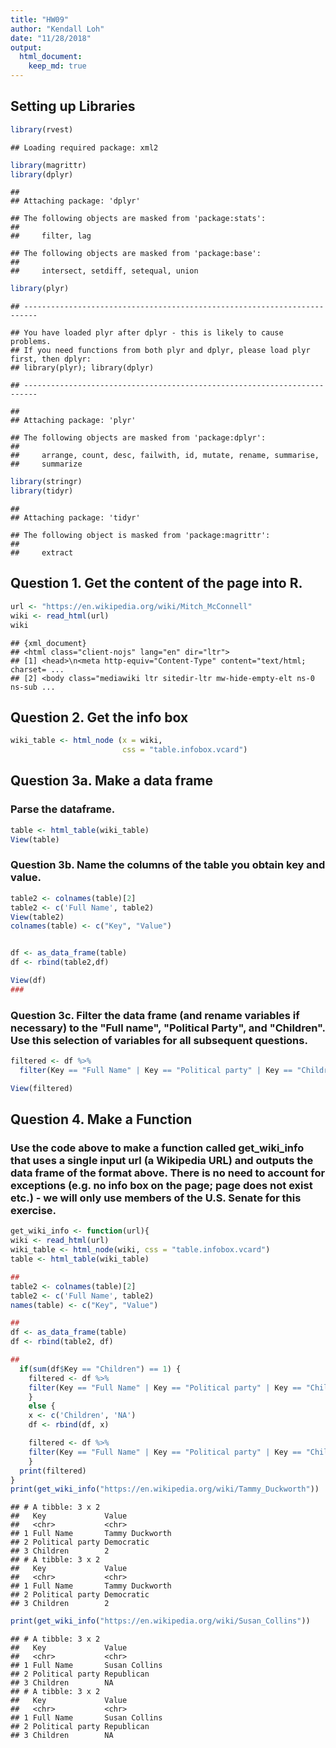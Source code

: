 ```yaml
---
title: "HW09"
author: "Kendall Loh"
date: "11/28/2018"
output: 
  html_document:
    keep_md: true
---
```






## Setting up Libraries

```r
library(rvest)
```

```
## Loading required package: xml2
```

```r
library(magrittr)
library(dplyr)
```

```
## 
## Attaching package: 'dplyr'
```

```
## The following objects are masked from 'package:stats':
## 
##     filter, lag
```

```
## The following objects are masked from 'package:base':
## 
##     intersect, setdiff, setequal, union
```

```r
library(plyr)
```

```
## -------------------------------------------------------------------------
```

```
## You have loaded plyr after dplyr - this is likely to cause problems.
## If you need functions from both plyr and dplyr, please load plyr first, then dplyr:
## library(plyr); library(dplyr)
```

```
## -------------------------------------------------------------------------
```

```
## 
## Attaching package: 'plyr'
```

```
## The following objects are masked from 'package:dplyr':
## 
##     arrange, count, desc, failwith, id, mutate, rename, summarise,
##     summarize
```

```r
library(stringr)
library(tidyr)
```

```
## 
## Attaching package: 'tidyr'
```

```
## The following object is masked from 'package:magrittr':
## 
##     extract
```


## Question 1. Get the content of the page into R.



```r
url <- "https://en.wikipedia.org/wiki/Mitch_McConnell"
wiki <- read_html(url)
wiki
```

```
## {xml_document}
## <html class="client-nojs" lang="en" dir="ltr">
## [1] <head>\n<meta http-equiv="Content-Type" content="text/html; charset= ...
## [2] <body class="mediawiki ltr sitedir-ltr mw-hide-empty-elt ns-0 ns-sub ...
```


## Question 2. Get the info box

```r
wiki_table <- html_node (x = wiki,
                         css = "table.infobox.vcard")
```

## Question 3a. Make a data frame
### Parse the dataframe.


```r
table <- html_table(wiki_table)
View(table)
```

### Question 3b. Name the columns of the table you obtain key and value.


```r
table2 <- colnames(table)[2]
table2 <- c('Full Name', table2)
View(table2)
colnames(table) <- c("Key", "Value")


df <- as_data_frame(table)
df <- rbind(table2,df)

View(df)
###
```

### Question 3c. Filter the data frame (and rename variables if necessary) to the "Full name", "Political Party", and "Children". Use this selection of variables for all subsequent questions.


```r
filtered <- df %>% 
  filter(Key == "Full Name" | Key == "Political party" | Key == "Children") 

View(filtered)
```

## Question 4. Make a Function
### Use the code above to make a function called get_wiki_info that uses a single input url (a Wikipedia URL) and outputs the data frame of the format above. There is no need to account for exceptions (e.g. no info box on the page; page does not exist etc.) - we will only use members of the U.S. Senate for this exercise.


```r
get_wiki_info <- function(url){
wiki <- read_html(url)
wiki_table <- html_node(wiki, css = "table.infobox.vcard")
table <- html_table(wiki_table)

##
table2 <- colnames(table)[2]
table2 <- c('Full Name', table2)
names(table) <- c("Key", "Value")

##
df <- as_data_frame(table)
df <- rbind(table2, df)

##
  if(sum(df$Key == "Children") == 1) {
    filtered <- df %>%
    filter(Key == "Full Name" | Key == "Political party" | Key == "Children")
    }
    else {
    x <- c('Children', 'NA')
    df <- rbind(df, x)

    filtered <- df %>%
    filter(Key == "Full Name" | Key == "Political party" | Key == "Children")
    }
  print(filtered)  
}
print(get_wiki_info("https://en.wikipedia.org/wiki/Tammy_Duckworth"))
```

```
## # A tibble: 3 x 2
##   Key             Value          
##   <chr>           <chr>          
## 1 Full Name       Tammy Duckworth
## 2 Political party Democratic     
## 3 Children        2              
## # A tibble: 3 x 2
##   Key             Value          
##   <chr>           <chr>          
## 1 Full Name       Tammy Duckworth
## 2 Political party Democratic     
## 3 Children        2
```

```r
print(get_wiki_info("https://en.wikipedia.org/wiki/Susan_Collins"))
```

```
## # A tibble: 3 x 2
##   Key             Value        
##   <chr>           <chr>        
## 1 Full Name       Susan Collins
## 2 Political party Republican   
## 3 Children        NA           
## # A tibble: 3 x 2
##   Key             Value        
##   <chr>           <chr>        
## 1 Full Name       Susan Collins
## 2 Political party Republican   
## 3 Children        NA
```







